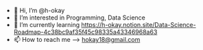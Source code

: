 - 👋 Hi, I’m @h-okay
- 👀 I’m interested in Programming, Data Science
- 🌱 I’m currently learning https://h-okay.notion.site/Data-Science-Roadmap-4c38bc9af35f45c98335a43346968a63
- 📫 How to reach me --> hokay18@gmail.com

<!---
h-okay/h-okay is a ✨ special ✨ repository because its `README.md` (this file) appears on your GitHub profile.
You can click the Preview link to take a look at your changes.
--->
